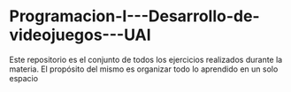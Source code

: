 # Programacion-I---Desarrollo-de-videojuegos---UAI

Este repositorio es el conjunto de todos los ejercicios realizados durante la materia.
El propósito del mismo es organizar todo lo aprendido en un solo espacio
